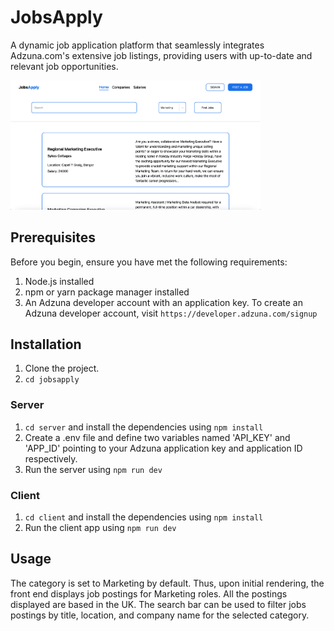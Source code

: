 # JobsApply 

A dynamic job application platform that seamlessly integrates Adzuna.com's extensive job listings, providing users with up-to-date and relevant job opportunities.

<img src='./client/public/ss.png' alt='Screenshot' width='400'>

## Prerequisites
Before you begin, ensure you have met the following requirements:
1. Node.js installed
2. npm or yarn package manager installed
3. An Adzuna developer account with an application key. To create an Adzuna developer account, visit `https://developer.adzuna.com/signup` 

## Installation

1. Clone the project.
2. `cd jobsapply`

### Server

1. `cd server` and install the dependencies using `npm install`
2. Create a .env file and define two variables named 'API_KEY' and 'APP_ID' pointing to your Adzuna application key and application ID respectively.
3. Run the server using `npm run dev`

### Client

1. `cd client` and install the dependencies using `npm install`
2. Run the client app using `npm run dev`

## Usage
The category is set to Marketing by default. Thus, upon initial rendering, the front end displays job postings for Marketing roles. All the postings displayed are based in the UK. The search bar can be used to filter jobs postings by title, location, and company name for the selected category.




